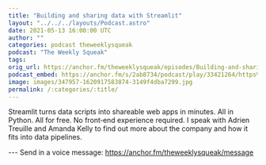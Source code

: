 ```yaml
---
title: "Building and sharing data with Streamlit"
layout: "../../../layouts/Podcast.astro"
date: 2021-05-13 16:00:00 UTC
author: ""
categories: podcast theweeklysqueak
podcast: "The Weekly Squeak"
tags: 
orig_url: https://anchor.fm/theweeklysqueak/episodes/Building-and-sharing-data-with-Streamlit-e10qegg
podcast_embed: https://anchor.fm/s/2ab8734/podcast/play/33421264/https%3A%2F%2Fd3ctxlq1ktw2nl.cloudfront.net%2Fstaging%2F2021-4-13%2F835c296b-db69-3d14-ce61-e2cc762f4ccc.mp3
image: images/347957-1620917583874-3149f4dba7299.jpg
permalink: /:categories/:title/
---
```

Streamlit turns data scripts into shareable web apps in minutes. All in Python. All for free. No front‑end experience required. I speak with Adrien Treuille and Amanda Kelly to find out more about the company and how it fits into data pipelines.

--- Send in a voice message: https://anchor.fm/theweeklysqueak/message